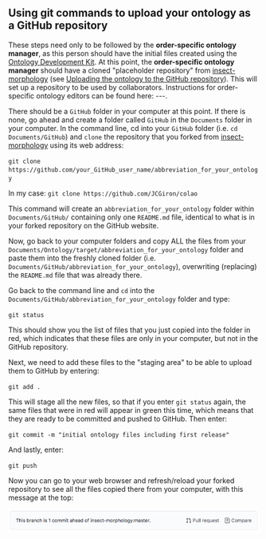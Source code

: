 ## Using git commands to upload your ontology as a GitHub repository 

These steps need only to be followed by the **order-specific ontology manager**, as this person should have the initial files created using the [Ontology Development Kit](https://github.com/INCATools/ontology-development-kit). At this point, the **order-specific ontology manager** should have a cloned "placeholder repository" from [insect-morphology](https://github.com/insect-morphology) (see [Uploading the ontology to the GitHub repository](https://github.com/insect-morphology/Manual/blob/main/Sections/Upload-initial-ontology-as-GitHub-repository.md)). This will set up a repository to be used by collaborators. Instructions for order-specific ontology editors can be found here: ---.


There should be a `GitHub` folder in your computer at this point. If there is none, go ahead and create a folder called `GitHub` in the `Documents` folder in your computer. In the command line, cd into your `GitHub` folder (i.e. `cd Documents/GitHub`) and `clone` the repository that you forked from [insect-morphology](https://github.com/insect-morphology) using its web address:

`git clone https://github.com/your_GitHub_user_name/abbreviation_for_your_ontology`

In my case: `git clone https://github.com/JCGiron/colao`

This command will create an `abbreviation_for_your_ontology` folder within `Documents/GitHub/` containing only one `README.md` file, identical to what is in your forked repository on the GitHub website.

Now, go back to your computer folders and copy ALL the files from your `Documents/Ontology/target/abbreviation_for_your_ontology` folder and paste them into the freshly cloned folder (i.e. `Documents/GitHub/abbreviation_for_your_ontology`), overwriting (replacing) the `README.md` file that was already there.

Go back to the command line and `cd` into the `Documents/GitHub/abbreviation_for_your_ontology` folder and type:

`git status`

This should show you the list of files that you just copied into the folder in red, which indicates that these files are only in your computer, but not in the GitHub repository.

Next, we need to add these files to the "staging area" to be able to upload them to GitHub by entering:

`git add .`

This will stage all the new files, so that if you enter `git status` again, the same files that were in red will appear in green this time, which means that they are ready to be committed and pushed to GitHub. Then enter:

`git commit -m "initial ontology files including first release"`

And lastly, enter:

`git push`

Now you can go to your web browser and refresh/reload your forked repository to see all the files copied there from your computer, with this message at the top:

![GitHub Branch Ahead](https://github.com/insect-morphology/Manual/blob/main/img/GitHubBranchEven.png)
